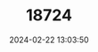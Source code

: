 ---
title: "18724"
category: "Pteropus fundatus"
draft: false
date: 2024-02-22 13:03:50
languages:
  Spanish; Castilian: ["Zorro Volador De Las Islas Banks"]
  English: ["Banks Flying Fox"]
---